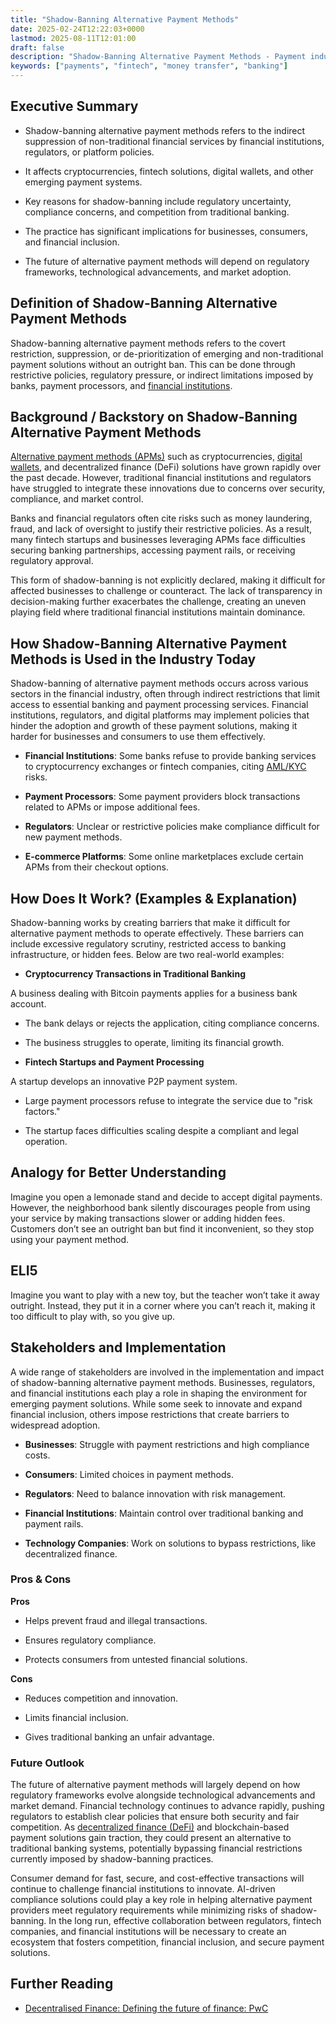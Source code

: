 ```yaml
---
title: "Shadow-Banning Alternative Payment Methods"
date: 2025-02-24T12:22:03+0000
lastmod: 2025-08-11T12:01:00
draft: false
description: "Shadow-Banning Alternative Payment Methods - Payment industry knowledge and insights"
keywords: ["payments", "fintech", "money transfer", "banking"]
---
```


## **Executive Summary**

- Shadow-banning alternative payment methods refers to the indirect suppression of non-traditional financial services by financial institutions, regulators, or platform policies.

- It affects cryptocurrencies, fintech solutions, digital wallets, and other emerging payment systems.

- Key reasons for shadow-banning include regulatory uncertainty, compliance concerns, and competition from traditional banking.

- The practice has significant implications for businesses, consumers, and financial inclusion.

- The future of alternative payment methods will depend on regulatory frameworks, technological advancements, and market adoption.

## Definition of Shadow-Banning Alternative Payment Methods

Shadow-banning alternative payment methods refers to the covert restriction, suppression, or de-prioritization of emerging and non-traditional payment solutions without an outright ban. This can be done through restrictive policies, regulatory pressure, or indirect limitations imposed by banks, payment processors, and [financial institutions](https://faisalkhanllc.xyz/resources/payments-wiki/f/financial-institution-fi/).

## Background / Backstory on Shadow-Banning Alternative Payment Methods

[Alternative payment methods (APMs)](https://faisalkhanllc.xyz/resources/payments-wiki/a/alternative-payment-methods-apms/) such as cryptocurrencies, [digital wallets](https://faisalkhanllc.xyz/resources/payments-wiki/d/digital-wallet/), and decentralized finance (DeFi) solutions have grown rapidly over the past decade. However, traditional financial institutions and regulators have struggled to integrate these innovations due to concerns over security, compliance, and market control.

Banks and financial regulators often cite risks such as money laundering, fraud, and lack of oversight to justify their restrictive policies. As a result, many fintech startups and businesses leveraging APMs face difficulties securing banking partnerships, accessing payment rails, or receiving regulatory approval.

This form of shadow-banning is not explicitly declared, making it difficult for affected businesses to challenge or counteract. The lack of transparency in decision-making further exacerbates the challenge, creating an uneven playing field where traditional financial institutions maintain dominance.

## How Shadow-Banning Alternative Payment Methods is Used in the Industry Today

Shadow-banning of alternative payment methods occurs across various sectors in the financial industry, often through indirect restrictions that limit access to essential banking and payment processing services. Financial institutions, regulators, and digital platforms may implement policies that hinder the adoption and growth of these payment solutions, making it harder for businesses and consumers to use them effectively.

- **Financial Institutions**: Some banks refuse to provide banking services to cryptocurrency exchanges or fintech companies, citing [AML/KYC](https://faisalkhanllc.xyz/resources/payments-wiki/k/know-your-customer-kyc-anti-money-laundering-aml/) risks.

- **Payment Processors**: Some payment providers block transactions related to APMs or impose additional fees.

- **Regulators**: Unclear or restrictive policies make compliance difficult for new payment methods.

- **E-commerce Platforms**: Some online marketplaces exclude certain APMs from their checkout options.

## How Does It Work? (Examples & Explanation)

Shadow-banning works by creating barriers that make it difficult for alternative payment methods to operate effectively. These barriers can include excessive regulatory scrutiny, restricted access to banking infrastructure, or hidden fees. Below are two real-world examples:

- **Cryptocurrency Transactions in Traditional Banking**

A business dealing with Bitcoin payments applies for a business bank account.

- The bank delays or rejects the application, citing compliance concerns.

- The business struggles to operate, limiting its financial growth.

- **Fintech Startups and Payment Processing**

A startup develops an innovative P2P payment system.

- Large payment processors refuse to integrate the service due to "risk factors."

- The startup faces difficulties scaling despite a compliant and legal operation.

## Analogy for Better Understanding

Imagine you open a lemonade stand and decide to accept digital payments. However, the neighborhood bank silently discourages people from using your service by making transactions slower or adding hidden fees. Customers don’t see an outright ban but find it inconvenient, so they stop using your payment method.

## ELI5

Imagine you want to play with a new toy, but the teacher won’t take it away outright. Instead, they put it in a corner where you can’t reach it, making it too difficult to play with, so you give up.

## Stakeholders and Implementation

A wide range of stakeholders are involved in the implementation and impact of shadow-banning alternative payment methods. Businesses, regulators, and financial institutions each play a role in shaping the environment for emerging payment solutions. While some seek to innovate and expand financial inclusion, others impose restrictions that create barriers to widespread adoption.

- **Businesses**: Struggle with payment restrictions and high compliance costs.

- **Consumers**: Limited choices in payment methods.

- **Regulators**: Need to balance innovation with risk management.

- **Financial Institutions**: Maintain control over traditional banking and payment rails.

- **Technology Companies**: Work on solutions to bypass restrictions, like decentralized finance.

### Pros & Cons

**Pros**

- Helps prevent fraud and illegal transactions.

- Ensures regulatory compliance.

- Protects consumers from untested financial solutions.

**Cons**

- Reduces competition and innovation.

- Limits financial inclusion.

- Gives traditional banking an unfair advantage.

### Future Outlook

The future of alternative payment methods will largely depend on how regulatory frameworks evolve alongside technological advancements and market demand. Financial technology continues to advance rapidly, pushing regulators to establish clear policies that ensure both security and fair competition. As [decentralized finance (DeFi)](https://faisalkhanllc.xyz/resources/payments-wiki/d/decentralized-finance-defi/) and blockchain-based payment solutions gain traction, they could present an alternative to traditional banking systems, potentially bypassing financial restrictions currently imposed by shadow-banning practices.

Consumer demand for fast, secure, and cost-effective transactions will continue to challenge financial institutions to innovate. AI-driven compliance solutions could play a key role in helping alternative payment providers meet regulatory requirements while minimizing risks of shadow-banning. In the long run, effective collaboration between regulators, fintech companies, and financial institutions will be necessary to create an ecosystem that fosters competition, financial inclusion, and secure payment solutions.

## Further Reading

- [Decentralised Finance: Defining the future of finance: PwC](https://www.pwc.ch/en/insights/digital/defi-defining-the-future-of-finance.html)
